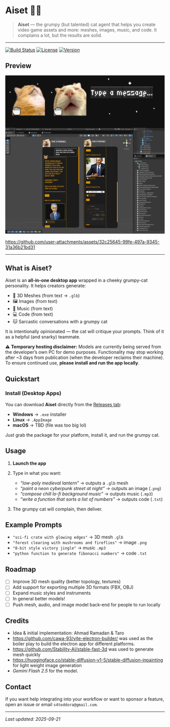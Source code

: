 # Aiset 🐱‍👤

> **Aiset** — the grumpy (but talented) cat agent that helps you create video game assets and more: meshes, images, music, and code. It complains a lot, but the results are solid.

---

<!-- Badges (replace with real services) -->

[![Build Status](https://img.shields.io/badge/build-passing-brightgreen)](#) [![License](https://img.shields.io/badge/license-MIT-blue)](LICENSE) [![Version](https://img.shields.io/badge/version-0.1.0-orange)](#)

## Preview


![Placeholder: Aiset UI screenshot](docs/media/demo.png)



https://github.com/user-attachments/assets/32c25645-99fe-497a-9345-31a36b21bd31


---

## What is Aiset?

Aiset is an **all-in-one desktop app** wrapped in a cheeky grumpy-cat personality. It helps creators generate:

* 🎨 3D Meshes (from text → `.glb`)
* 🖼️ Images (from text)
* 🎵 Music (from text)
* 💻 Code (from text)
* 🐱 Sarcastic conversations with a grumpy cat

It is intentionally opinionated — the cat will critique your prompts. Think of it as a helpful (and snarky) teammate.

⚠️ **Temporary hosting disclaimer:** Models are currently being served from the developer’s own PC for demo purposes. Functionality may stop working after \~3 days from publication (when the developer reclaims their machine). To ensure continued use, **please install and run the app locally**.

## Quickstart

### Install (Desktop Apps)

You can download **Aiset** directly from the [Releases tab](../../releases):

* **Windows** → `.exe` installer
* **Linux** → `.AppImage`
* **macOS** → TBD (file was too big lol)

Just grab the package for your platform, install it, and run the grumpy cat.

## Usage

1. **Launch the app**
2. Type in what you want:

   * *“low-poly medieval lantern”* → outputs a `.glb` mesh
   * *“paint a neon cyberpunk street at night”* → outputs an image (`.png`)
   * *“compose chill lo-fi background music”* → outputs music (`.mp3`)
   * *“write a function that sorts a list of numbers”* → outputs code (`.txt`)
3. The grumpy cat will complain, then deliver.


## Example Prompts

* `"sci-fi crate with glowing edges"` → 3D mesh `.glb`
* `"forest clearing with mushrooms and fireflies"` → image `.png`
* `"8-bit style victory jingle"` → music `.mp3`
* `"python function to generate fibonacci numbers"` → code `.txt`

## Roadmap

* [ ] Improve 3D mesh quality (better topology, textures)
* [ ] Add support for exporting multiple 3D formats (FBX, OBJ)
* [ ] Expand music styles and instruments
* [ ] In general better models!
* [ ] Push mesh, audio, and image model back-end for people to run locally 

## Credits

* Idea & initial implementation: Ahmad Ramadan & Taro
* https://github.com/cawa-93/vite-electron-builder/ was used as the boiler play to build the electron app for different platforms.
* https://github.com/Stability-AI/stable-fast-3d was used to generate mesh quickly
* https://huggingface.co/stable-diffusion-v1-5/stable-diffusion-inpainting for light weight image generation
* *Gemini Flash 2.5*  for the model.

## Contact

If you want help integrating into your workflow or want to sponsor a feature, open an issue or email `s4toddora@gmail.com`.

---

*Last updated: 2025-09-21*
